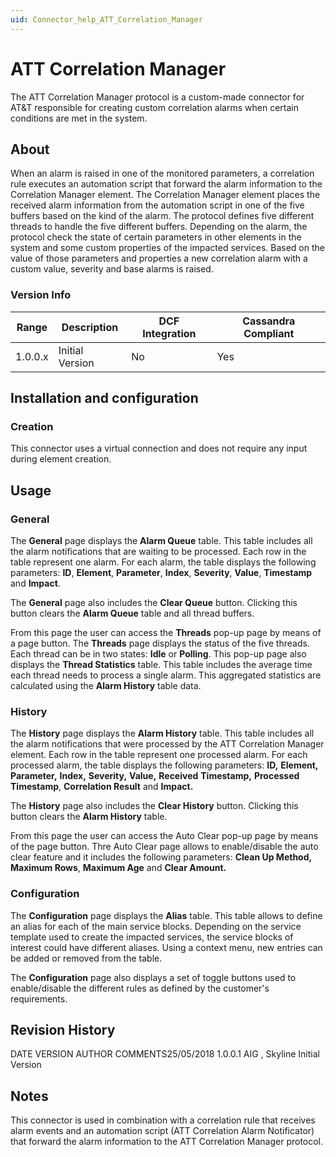 ```yaml
---
uid: Connector_help_ATT_Correlation_Manager
---
```


# ATT Correlation Manager

The ATT Correlation Manager protocol is a custom-made connector for AT&T responsible for creating custom correlation alarms when certain conditions are met in the system.

## About

When an alarm is raised in one of the monitored parameters, a correlation rule executes an automation script that forward the alarm information to the Correlation Manager element. The Correlation Manager element places the received alarm information from the automation script in one of the five buffers based on the kind of the alarm. The protocol defines five different threads to handle the five different buffers. Depending on the alarm, the protocol check the state of certain parameters in other elements in the system and some custom properties of the impacted services. Based on the value of those parameters and properties a new correlation alarm with a custom value, severity and base alarms is raised.

### Version Info

| Range | Description | DCF Integration | Cassandra Compliant |
|------------------|-----------------|---------------------|-------------------------|
| 1.0.0.x          | Initial Version | No                  | Yes                     |

## Installation and configuration

### Creation

This connector uses a virtual connection and does not require any input during element creation.

## Usage

### General

The **General** page displays the **Alarm Queue** table. This table includes all the alarm notifications that are waiting to be processed. Each row in the table represent one alarm. For each alarm, the table displays the following parameters: **ID**, **Element**, **Parameter**, **Index**, **Severity**, **Value**, **Timestamp** and **Impact**.

The **General** page also includes the **Clear Queue** button. Clicking this button clears the **Alarm Queue** table and all thread buffers.

From this page the user can access the **Threads** pop-up page by means of a page button. The **Threads** page displays the status of the five threads. Each thread can be in two states: **Idle** or **Polling**. This pop-up page also displays the **Thread Statistics** table. This table includes the average time each thread needs to process a single alarm. This aggregated statistics are calculated using the **Alarm History** table data.

### History

The **History** page displays the **Alarm History** table. This table includes all the alarm notifications that were processed by the ATT Correlation Manager element. Each row in the table represent one processed alarm. For each processed alarm, the table displays the following parameters: **ID,** **Element,** **Parameter,** **Index,** **Severity,** **Value,** **Received** **Timestamp,** **Processed Timestamp**, **Correlation Result** and **Impact.**

The **History** page also includes the **Clear History** button. Clicking this button clears the **Alarm History** table.

From this page the user can access the Auto Clear pop-up page by means of the page button. Thre Auto Clear page allows to enable/disable the auto clear feature and it includes the following parameters: **Clean Up Method,** **Maximum Rows**, **Maximum Age** and **Clear Amount.**

### Configuration

The **Configuration** page displays the **Alias** table. This table allows to define an alias for each of the main service blocks. Depending on the service template used to create the impacted services, the service blocks of interest could have different aliases. Using a context menu, new entries can be added or removed from the table.

The **Configuration** page also displays a set of toggle buttons used to enable/disable the different rules as defined by the customer's requirements.

## Revision History

DATE VERSION AUTHOR COMMENTS25/05/2018 1.0.0.1 AIG , Skyline Initial Version

## Notes

This connector is used in combination with a correlation rule that receives alarm events and an automation script (ATT Correlation Alarm Notificator) that forward the alarm information to the ATT Correlation Manager protocol.
